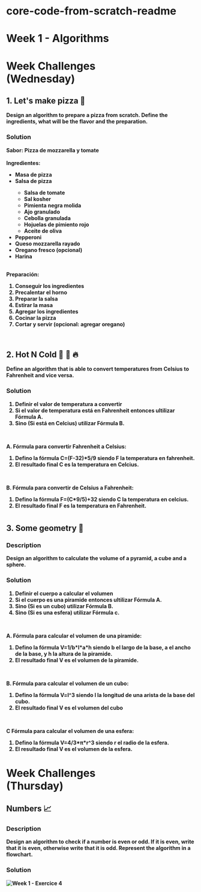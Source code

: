 # core-code-from-scratch-readme

<h1> Week 1 - Algorithms </h1>

<h1> Week Challenges <br> (Wednesday) </h1>
<h2> 1. Let's make pizza 🍕 </h2>
<b> Design an algorithm to prepare a pizza from scratch. Define the ingredients, what will be the flavor and the preparation. </b>

<h3> Solution </h3>
<b> Sabor: Pizza de mozzarella y tomate <br></br>
Ingredientes:
<ul>
  <li> Masa de pizza </li>
  <li> Salsa de pizza </li>
  <ul>
    <li> Salsa de tomate </li>
    <li> Sal kosher </li>
    <li> Pimienta negra molida </li>
    <li> Ajo granulado </li>
    <li> Cebolla granulada </li>
    <li> Hojuelas de pimiento rojo </li>
    <li> Aceite de oliva </li>
  </ul>
  <li> Pepperoni </li>
  <li> Queso mozzarella rayado </li>
  <li> Oregano fresco (opcional) </li>
  <li> Harina </li>
</ul><br>
<b> Preparación: </b>
<ol>
  <li> Conseguir los ingredientes </li>
  <li> Precalentar el horno </li>
  <li> Preparar la salsa </li>
  <li> Estirar la masa </li>
  <li> Agregar los ingredientes </li>
  <li> Cocinar la pizza </li>
  <li> Cortar y servir (opcional: agregar oregano) </li>
</ol><br>

<h2> 2. Hot N Cold 🤒 🧊 🔥 </h2>
<b> Define an algorithm that is able to convert temperatures from Celsius to Fahrenheit and vice versa. </b>

<h3> Solution </h3>

<ol>
  <li> Definir el valor de temperatura a convertir </li>
  <li> Si el valor de temperatura está en Fahrenheit entonces ultilizar Fórmula A. </li>
  <li> Sino (Si está en Celcius) utilizar Fórmula B. </li>
</ol><br>

<b> A. Fórmula para convertir Fahrenheit a Celsius: </b>
<ol>
  <li> Defino la fórmula C=(F-32)*5/9 siendo F la temperatura en fahrenheit.
  <li> El resultado final C es la temperatura en Celcius. </li>
</ol><br>

<b> B. Fórmula para convertir de Celsius a Fahrenheit: </b>
<ol>
  <li> Defino la fórmula F=(C*9/5)+32 siendo C la temperatura en celcius.
  <li> El resultado final F es la temperatura en Fahrenheit. </li>
</ol>

# <h2> 3. Some geometry 📐 </h2>
<h3> Description </h3>
<b> Design an algorithm to calculate the volume of a pyramid, a cube and a sphere. </b>
<h3> Solution </h3>
<ol>
  <li> Definir el cuerpo a calcular el volumen </li>
  <li> Si el cuerpo es una piramide entonces ultilizar Fórmula A. </li>
  <li> Sino (Si es un cubo) utilizar Fórmula B. </li>
  <li> Sino (Si es una esfera) utilizar Fórmula c. </li>
</ol><br>

<b> A. Fórmula para calcular el volumen de una piramide: </b>
<ol>
  <li> Defino la fórmula V=1/b*l*a*h siendo b el largo de la base, a el ancho de la base, y h la altura de la piramide. </li>
  <li> El resultado final V es el volumen de la piramide. </li>
</ol><br>

<b> B. Fórmula para calcular el volumen de un cubo: </b>
<ol>
  <li> Defino la fórmula V=l^3 siendo l la longitud de una arista de la base del cubo. </li>
  <li> El resultado final V es el volumen del cubo
</ol><br>

<b> C Fórmula para calcular el volumen de una esfera: </b>
<ol>
  <li> Defino la fórmula V=4/3*π*r^3 siendo r el radio de la esfera.
  <li> El resultado final V es el volumen de la esfera.
</ol>

# <h1> Week Challenges <br> (Thursday) </h1>
<h2> Numbers 📈 </h2>
<h3> Description </h3>
<b> Design an algorithm to check if a number is even or odd. If it is even, write that it is even, otherwise write that it is odd. Represent the algorithm in a flowchart. </b>

<h3> Solution </h3>

![Week 1 - Exercice 4](https://user-images.githubusercontent.com/87130341/229401391-6ed03a96-8c40-4f84-ba6b-b3df3f1973b2.png)



    




  
  
  
    
    
    

